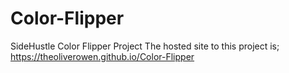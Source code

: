 # Color-Flipper
SideHustle Color Flipper Project
The hosted site to this project is; 
https://theoliverowen.github.io/Color-Flipper
